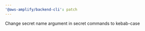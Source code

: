 ```yaml
---
'@aws-amplify/backend-cli': patch
---
```


Change secret name argument in secret commands to kebab-case
